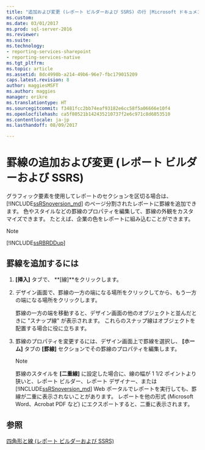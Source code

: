 ```yaml
---
title: "追加および変更 (レポート ビルダーおよび SSRS) の行 |Microsoft ドキュメント"
ms.custom: 
ms.date: 03/01/2017
ms.prod: sql-server-2016
ms.reviewer: 
ms.suite: 
ms.technology:
- reporting-services-sharepoint
- reporting-services-native
ms.tgt_pltfrm: 
ms.topic: article
ms.assetid: 8dc4998b-a214-49b6-96e7-fbc179015209
caps.latest.revision: 8
author: maggiesMSFT
ms.author: maggies
manager: erikre
ms.translationtype: HT
ms.sourcegitcommit: f3481fcc2bb74eaf93182e6cc58f5a06666e10f4
ms.openlocfilehash: ca5f80521b142435210737f2e6c971c8d6853510
ms.contentlocale: ja-jp
ms.lasthandoff: 08/09/2017

---
```

# <a name="add-and-modify-a-line-report-builder-and-ssrs"></a>罫線の追加および変更 (レポート ビルダーおよび SSRS)
  グラフィック要素を使用してレポートのセクションを区切る場合は、 [!INCLUDE[ssRSnoversion_md](../../includes/ssrsnoversion-md.md)] のページ分割されたレポートに罫線を追加できます。 色やスタイルなどの罫線のプロパティを編集して、罫線の外観をカスタマイズできます。 たとえば、企業の色をレポートに組み込むことができます。    
    
> [!NOTE]    
>  [!INCLUDE[ssRBRDDup](../../includes/ssrbrddup-md.md)]    
    
## <a name="to-add-a-line"></a>罫線を追加するには    
    
1.  **[挿入]** タブで、 **[線]**をクリックします。    
    
2.  デザイン画面で、罫線の一方の端になる場所をクリックしてから、もう一方の端になる場所をクリックします。    
    
     罫線の一方の端を移動すると、デザイン画面の他のオブジェクトと並んだときに "スナップ線" が表示されます。 これらのスナップ線はオブジェクトを配置する場合に役に立ちます。    
    
3.  罫線のプロパティを変更するには、デザイン画面上で罫線を選択し、 **[ホーム]** タブの **[罫線]** セクションでその罫線のプロパティを編集します。    
    
    > [!NOTE]    
    >  罫線のスタイルを **[二重線]** に設定した場合に、線の幅が 1 1/2 ポイントより狭いと、レポート ビルダー、レポート デザイナー、または [!INCLUDE[ssRSnoversion_md](../../includes/ssrsnoversion-md.md)] Web ポータルでレポートを実行しても、罫線が二重に表示されないことがあります。 レポートを他の形式 (Microsoft Word、Acrobat PDF など) にエクスポートすると、二重に表示されます。    
    
## <a name="see-also"></a>参照    
 [四角形と線 &#40;レポート ビルダーおよび SSRS&#41;](../../reporting-services/report-design/rectangles-and-lines-report-builder-and-ssrs.md)    
    
  
